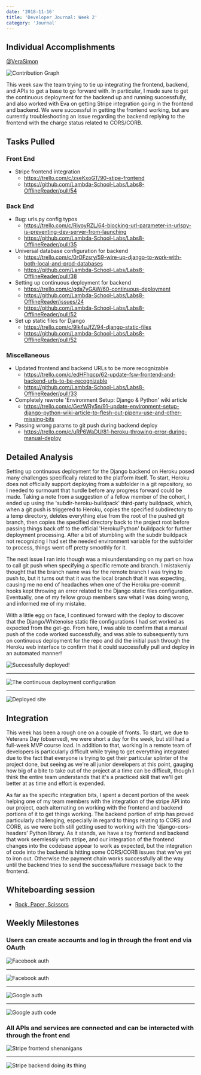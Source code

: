 ```yaml
---
date: '2018-11-16'
title: 'Developer Journal: Week 2'
category: 'Journal'
---
```


## Individual Accomplishments

[@VeraSimon](https://github.com/VeraSimon)

![Contribution Graph](https://raw.githubusercontent.com/VeraSimon/portfolio/master/blog/2018-11-16/contribution_graph.png 'Github Repository Contribution Graph')

<!-- Provide a paragraph (5-8 sentences) summarizing the work you did this week, the challenges you faced, the tools you used, and your accomplishments. -->

This week saw the team trying to tie up integrating the frontend, backend, and APIs to get a base to go forward with. In particular, I made sure to get the continuous deployment for the backend up and running successfully, and also worked with Eva on getting Stripe integration going in the frontend and backend. We were successful in getting the frontend working, but are currently troubleshooting an issue regarding the backend replying to the frontend with the charge status related to CORS/CORB.

## Tasks Pulled

### Front End

- Stripe frontend integration
  - https://trello.com/c/zseKxoGT/90-stipe-frontend
  - https://github.com/Lambda-School-Labs/Labs8-OfflineReader/pull/54

### Back End

- Bug: urls.py config typos
  - https://trello.com/c/RiyoyRZL/64-blocking-url-parameter-in-urlspy-is-preventing-dev-server-from-launching
  - https://github.com/Lambda-School-Labs/Labs8-OfflineReader/pull/35
- Universal database configuration for backend
  - https://trello.com/c/0rOFzsry/59-wire-up-django-to-work-with-both-local-and-prod-databases
  - https://github.com/Lambda-School-Labs/Labs8-OfflineReader/pull/38
- Setting up continuous deployment for backend
  - https://trello.com/c/gda7yGAW/60-continuous-deployment
  - https://github.com/Lambda-School-Labs/Labs8-OfflineReader/issues/24
  - https://github.com/Lambda-School-Labs/Labs8-OfflineReader/pull/52
- Set up static files for Django
  - https://trello.com/c/9lk4uJfZ/94-django-static-files
  - https://github.com/Lambda-School-Labs/Labs8-OfflineReader/pull/52

### Miscellaneous

- Updated frontend and backend URLs to be more recognizable
  - https://trello.com/c/edHFhqcp/62-update-fsw-frontend-and-backend-urls-to-be-recognizable
  - https://github.com/Lambda-School-Labs/Labs8-OfflineReader/pull/33
- Completely rewrote 'Environment Setup: Django & Python' wiki article
  - https://trello.com/c/GezWRy5n/91-update-environment-setup-django-python-wiki-article-to-flesh-out-pipenv-use-and-other-missing-bits
- Passing wrong params to git push during backend deploy
  - https://trello.com/c/uRP6WaDU/81-heroku-throwing-error-during-manual-deploy

## Detailed Analysis

<!-- Pick one of your tickets and provide a detailed analysis of the work you did. This should be approximately 1/4 page of text, and at least three screenshots. -->

Setting up continuous deployment for the Django backend on Heroku posed many challenges specifically related to the platform itself. To start, Heroku does not officially support deploying from a subfolder in a git repository, so I needed to surmount that hurdle before any progress forward could be made. Taking a note from a suggestion of a fellow member of the cohort, I ended up using the 'subdir-heroku-buildpack' third-party buildpack, which, when a git push is triggered to Heroku, copies the specified subdirectory to a temp directory, deletes everything else from the root of the pushed git branch, then copies the specified directory back to the project root before passing things back off to the official 'Heroku/Python' buildpack for further deployment processing. After a bit of stumbling with the subdir buildpack not recognizing I had set the needed environment variable for the subfolder to process, things went off pretty smoothly for it.

The next issue I ran into though was a misunderstanding on my part on how to call git push when specifying a specific remote and branch. I mistakenly thought that the branch name was for the remote branch I was trying to push to, but it turns out that it was the local branch that it was expecting, causing me no end of headaches when one of the Heroku pre-commit hooks kept throwing an error related to the Django static files configuration. Eventually, one of my fellow group members saw what I was doing wrong, and informed me of my mistake.

With a little egg on face, I continued forward with the deploy to discover that the Django/Whitenoise static file configurations I had set worked as expected from the get-go. From here, I was able to confirm that a manual push of the code worked successfully, and was able to subsequently turn on continuous deployment for the repo and did the initial push through the Heroku web interface to confirm that it could successfully pull and deploy in an automated manner!

![Successfully deployed!](https://raw.githubusercontent.com/VeraSimon/portfolio/master/blog/2018-11-16/dep_success.png 'Deploy success!')

---

![The continuous deployment configuration](https://raw.githubusercontent.com/VeraSimon/portfolio/master/blog/2018-11-16/dep_config.png 'Deploy configuration')

---

![Deployed site](https://raw.githubusercontent.com/VeraSimon/portfolio/master/blog/2018-11-16/dep_site.png 'Deployed site')

## Integration

<!-- As a part of your journal entry, write 1/4 to 1/2 a page reflecting on your experiences working with a team to integrate several servers, pages, APIs, and services into one project. Describe how your pieces of the project interfaced with and integrated with your teammates. -->

This week has been a rough one on a couple of fronts. To start, we due to Veterans Day (observed), we were short a day for the week, but still had a full-week MVP course load. In addition to that, working in a remote team of developers is particularly difficult while trying to get everything integrated due to the fact that everyone is trying to get their particular splinter of the project done, but seeing as we're all junior developers at this point, gauging how big of a bite to take out of the project at a time can be difficult, though I think the entire team understands that it's a practiced skill that we'll get better at as time and effort is expended.

As far as the specific integration bits, I spent a decent portion of the week helping one of my team members with the integration of the stripe API into our project, each alternating on working with the frontend and backend portions of it to get things working. The backend portion of strip has proved particularly challenging, especially in regard to things relating to CORS and CORB, as we were both still getting used to working with the 'django-cors-headers' Python library. As it stands, we have a toy frontend and backend that work seemlessly with stripe, and our integration of the frontend changes into the codebase appear to work as expected, but the integration of code into the backend is hitting some CORS/CORB issues that we've yet to iron out. Otherwise the payment chain works successfully all the way until the backend tries to send the success/failure message back to the frontend.

## Whiteboarding session

<!-- Add a link to the weeks whiteboarding session -->

- [Rock, Paper, Scissors](https://www.youtube.com/watch?v=QOb4PD3loHw)

## Weekly Milestones

<!-- As a group, provide links to evidence that:
Front and back end servers are connected
Users can create accounts and log in through the front end via OAuth
All APIs and services are connected and can be interacted with through the front end. A test message is acceptable to meet this requirement
 -->

### Users can create accounts and log in through the front end via OAuth

![Facebook auth](https://raw.githubusercontent.com/VeraSimon/portfolio/master/blog/2018-11-16/facebook-pop-up.jpg 'Facebook auth')

---

![Facebook auth](https://raw.githubusercontent.com/VeraSimon/portfolio/master/blog/2018-11-16/facebook-console-log.jpg 'Facebook auth')

---

![Google auth](https://raw.githubusercontent.com/VeraSimon/portfolio/master/blog/2018-11-16/google-auth.png 'Google auth')

---

![Google auth code](https://raw.githubusercontent.com/VeraSimon/portfolio/master/blog/2018-11-16/google-auth-code.png 'Google auth code')

### All APIs and services are connected and can be interacted with through the front end

![Stripe frontend shenanigans](https://raw.githubusercontent.com/VeraSimon/portfolio/master/blog/2018-11-16/frontend-stripe-cors-corb.png 'Stripe frontend shenanigans')

---

![Stripe backend doing its thing](https://raw.githubusercontent.com/VeraSimon/portfolio/master/blog/2018-11-16/backend-stripe-response.png 'Stripe backend doing its thing')
